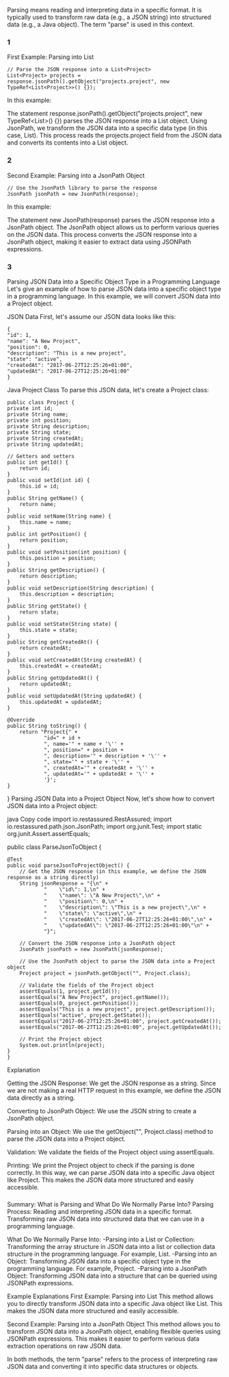 Parsing means reading and interpreting data in a specific format. 
It is typically used to transform raw data (e.g., a JSON string) into structured data (e.g., a Java object). 
The term "parse" is used in this context.
### 1
First Example: Parsing into List<Project>

    // Parse the JSON response into a List<Project>
    List<Project> projects = response.jsonPath().getObject("projects.project", new TypeRef<List<Project>>() {});
In this example:

The statement response.jsonPath().getObject("projects.project", new TypeRef<List<Project>>() {}) 
parses the JSON response into a List<Project> object.
Using JsonPath, we transform the JSON data into a specific data type (in this case, List<Project>).
This process reads the projects.project field from the JSON data and converts its contents into a List<Project> object.

### 2
Second Example: Parsing into a JsonPath Object

    // Use the JsonPath library to parse the response
    JsonPath jsonPath = new JsonPath(response);
In this example:

The statement new JsonPath(response) parses the JSON response into a JsonPath object.
The JsonPath object allows us to perform various queries on the JSON data.
This process converts the JSON response into a JsonPath object, making it easier to extract data using JSONPath expressions.

### 3
Parsing JSON Data into a Specific Object Type in a Programming Language
Let's give an example of how to parse JSON data into a specific object type in a programming language. 
In this example, we will convert JSON data into a Project object.

JSON Data
First, let's assume our JSON data looks like this:

    {
    "id": 1,
    "name": "A New Project",
    "position": 0,
    "description": "This is a new project",
    "state": "active",
    "createdAt": "2017-06-27T12:25:26+01:00",
    "updatedAt": "2017-06-27T12:25:26+01:00"
    }

Java Project Class
To parse this JSON data, let's create a Project class:

    public class Project {
    private int id;
    private String name;
    private int position;
    private String description;
    private String state;
    private String createdAt;
    private String updatedAt;

    // Getters and setters
    public int getId() {
        return id;
    }
    public void setId(int id) {
        this.id = id;
    }
    public String getName() {
        return name;
    }
    public void setName(String name) {
        this.name = name;
    }
    public int getPosition() {
        return position;
    }
    public void setPosition(int position) {
        this.position = position;
    }
    public String getDescription() {
        return description;
    }
    public void setDescription(String description) {
        this.description = description;
    }
    public String getState() {
        return state;
    }
    public void setState(String state) {
        this.state = state;
    }
    public String getCreatedAt() {
        return createdAt;
    }
    public void setCreatedAt(String createdAt) {
        this.createdAt = createdAt;
    }
    public String getUpdatedAt() {
        return updatedAt;
    }
    public void setUpdatedAt(String updatedAt) {
        this.updatedAt = updatedAt;
    }

    @Override
    public String toString() {
        return "Project{" +
                "id=" + id +
                ", name='" + name + '\'' +
                ", position=" + position +
                ", description='" + description + '\'' +
                ", state='" + state + '\'' +
                ", createdAt='" + createdAt + '\'' +
                ", updatedAt='" + updatedAt + '\'' +
                '}';
    }
}
Parsing JSON Data into a Project Object
Now, let's show how to convert JSON data into a Project object:

java
Copy code
import io.restassured.RestAssured;
import io.restassured.path.json.JsonPath;
import org.junit.Test;
import static org.junit.Assert.assertEquals;

public class ParseJsonToObject {

    @Test
    public void parseJsonToProjectObject() {
        // Get the JSON response (in this example, we define the JSON response as a string directly)
        String jsonResponse = "{\n" +
                "    \"id\": 1,\n" +
                "    \"name\": \"A New Project\",\n" +
                "    \"position\": 0,\n" +
                "    \"description\": \"This is a new project\",\n" +
                "    \"state\": \"active\",\n" +
                "    \"createdAt\": \"2017-06-27T12:25:26+01:00\",\n" +
                "    \"updatedAt\": \"2017-06-27T12:25:26+01:00\"\n" +
                "}";

        // Convert the JSON response into a JsonPath object
        JsonPath jsonPath = new JsonPath(jsonResponse);

        // Use the JsonPath object to parse the JSON data into a Project object
        Project project = jsonPath.getObject("", Project.class);

        // Validate the fields of the Project object
        assertEquals(1, project.getId());
        assertEquals("A New Project", project.getName());
        assertEquals(0, project.getPosition());
        assertEquals("This is a new project", project.getDescription());
        assertEquals("active", project.getState());
        assertEquals("2017-06-27T12:25:26+01:00", project.getCreatedAt());
        assertEquals("2017-06-27T12:25:26+01:00", project.getUpdatedAt());

        // Print the Project object
        System.out.println(project);
    }
    }
Explanation

Getting the JSON Response: 
We get the JSON response as a string. 
Since we are not making a real HTTP request in this example, we define the JSON data directly as a string.

Converting to JsonPath Object: 
We use the JSON string to create a JsonPath object.

Parsing into an Object:
We use the getObject("", Project.class) method to parse the JSON data into a Project object.

Validation:
We validate the fields of the Project object using assertEquals.

Printing: 
We print the Project object to check if the parsing is done correctly.
In this way, we can parse JSON data into a specific Java object like Project. 
This makes the JSON data more structured and easily accessible.

###

Summary: What is Parsing and What Do We Normally Parse Into?
Parsing Process: 
Reading and interpreting JSON data in a specific format. 
Transforming raw JSON data into structured data that we can use in a programming language.

What Do We Normally Parse Into:
-Parsing into a List or Collection: 
Transforming the array structure in JSON data into a list or collection data structure in the programming language. For example, List<Project>.
-Parsing into an Object: 
Transforming JSON data into a specific object type in the programming language. For example, Project.
-Parsing into a JsonPath Object: 
Transforming JSON data into a structure that can be queried using JSONPath expressions.

Example Explanations
First Example: Parsing into List<Project>
This method allows you to directly transform JSON data into a specific Java object like List<Project>. This makes the JSON data more structured and easily accessible.

Second Example: Parsing into a JsonPath Object
This method allows you to transform JSON data into a JsonPath object, enabling flexible queries using JSONPath expressions. This makes it easier to perform various data extraction operations on raw JSON data.

In both methods, the term "parse" refers to the process of interpreting raw JSON data and converting it 
into specific data structures or objects.






